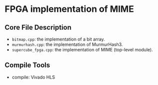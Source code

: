 FPGA implementation of MIME
============

Core File Description
--------------------
*  `bitmap.cpp`: the implementation of a bit array.
*  `murmurhash.cpp`: the implementation of MurmurHash3.
*  `supercube_fpga.cpp`: the implementation of MIME (top-level module).

Compile Tools
--------------------
* compile: Vivado HLS
